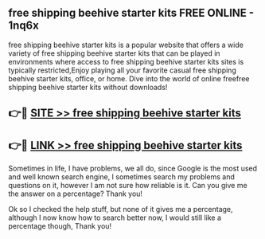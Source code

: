 ## free shipping beehive starter kits FREE ONLINE - 1nq6x

free shipping beehive starter kits is a popular website that offers a wide variety of free shipping beehive starter kits that can be played in environments where access to free shipping beehive starter kits sites is typically restricted,Enjoy playing all your favorite casual free shipping beehive starter kits, office, or home. Dive into the world of online freefree shipping beehive starter kits without downloads!

## 👉🔴 [SITE >> free shipping beehive starter kits](http://news.freeplayer.one?title=free_shipping_beehive_starter_kits&ref=FRRE)

## 👉🔴 [LINK >> free shipping beehive starter kits](http://news.freeplayer.one?title=free_shipping_beehive_starter_kits&ref=FREE)

Sometimes in life, I have problems, we all do, since Google is the most used and well known search engine, I sometimes search my problems and questions on it, however I am not sure how reliable is it. Can you give me the answer on a percentage? Thank you!

Ok so I checked the help stuff, but none of it gives me a percentage, although I now know how to search better now, I would still like a percentage though, Thank you!